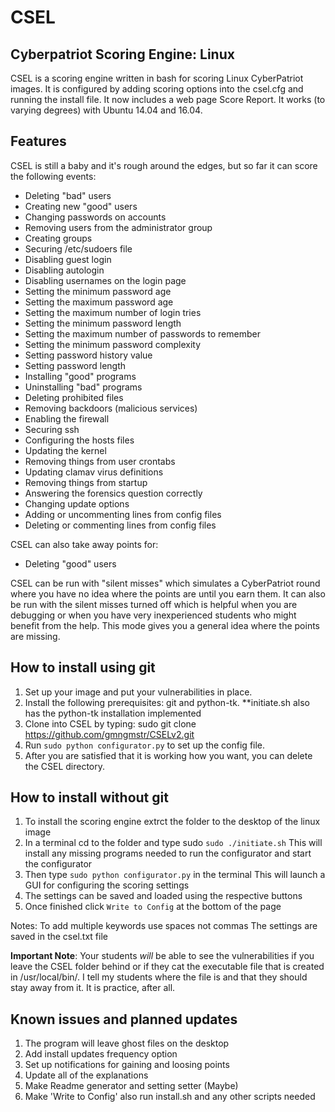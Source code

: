 # CSEL
## Cyberpatriot Scoring Engine: Linux

CSEL is a scoring engine written in bash for scoring Linux CyberPatriot images. It is configured by adding scoring options into the csel.cfg and running the install file. It now includes a web page Score Report. It works (to varying degrees) with Ubuntu 14.04 and 16.04.

## Features
CSEL is still a baby and it's rough around the edges, but so far it can score the following events:
- Deleting "bad" users
- Creating new "good" users
- Changing passwords on accounts
- Removing users from the administrator group
- Creating groups
- Securing /etc/sudoers file
- Disabling guest login
- Disabling autologin
- Disabling usernames on the login page
- Setting the minimum password age
- Setting the maximum password age
- Setting the maximum number of login tries
- Setting the minimum password length
- Setting the maximum number of passwords to remember
- Setting the minimum password complexity
- Setting password history value
- Setting password length
- Installing "good" programs
- Uninstalling "bad" programs
- Deleting prohibited files
- Removing backdoors (malicious services)
- Enabling the firewall
- Securing ssh
- Configuring the hosts files
- Updating the kernel
- Removing things from user crontabs
- Updating clamav virus definitions 
- Removing things from startup
- Answering the forensics question correctly
- Changing update options
- Adding or uncommenting lines from config files
- Deleting or commenting lines from config files

CSEL can also take away points for:
- Deleting "good" users

CSEL can be run with "silent misses" which simulates a CyberPatriot round where you have no idea where the points are until you earn them. It can also be run with the silent misses turned off which is helpful when you are debugging or when you have very inexperienced students who might benefit from the help. This mode gives you a general idea where the points are missing.

## How to install using git
1. Set up your image and put your vulnerabilities in place.
2. Install the following prerequisites: git and python-tk.  **initiate.sh also has the python-tk installation implemented
3. Clone into CSEL by typing: sudo git clone https://github.com/gmngmstr/CSELv2.git
4. Run `sudo python configurator.py` to set up the config file. 
6. After you are satisfied that it is working how you want, you can delete the CSEL directory.

## How to install without git
1) To install the scoring engine extrct the folder to the desktop of the linux image
2) In a terminal cd to the folder and type sudo `sudo ./initiate.sh`
	This will install any missing programs needed to run the configurator and start the configurator
3) Then type `sudo python configurator.py` in the terminal
	This will launch a GUI for configuring the scoring settings
4) The settings can be saved and loaded using the respective buttons
5) Once finished click `Write to Config` at the bottom of the page

Notes:
To add multiple keywords use spaces not commas
The settings are saved in the csel.txt file

**Important Note**: Your students _will_ be able to see the vulnerabilities if you leave the CSEL folder behind or if they cat the executable file that is created in /usr/local/bin/. I tell my students where the file is and that they should stay away from it. It is practice, after all.

## Known issues and planned updates
1. The program will leave ghost files on the desktop
2. Add install updates frequency option
3. Set up notifications for gaining and loosing points
4. Update all of the explanations
5. Make Readme generator and setting setter (Maybe)
6. Make 'Write to Config' also run install.sh and any other scripts needed